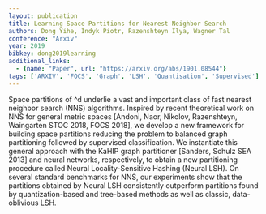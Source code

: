 ```yaml
---
layout: publication
title: Learning Space Partitions for Nearest Neighbor Search
authors: Dong Yihe, Indyk Piotr, Razenshteyn Ilya, Wagner Tal
conference: "Arxiv"
year: 2019
bibkey: dong2019learning
additional_links:
  - {name: "Paper", url: "https://arxiv.org/abs/1901.08544"}
tags: ['ARXIV', 'FOCS', 'Graph', 'LSH', 'Quantisation', 'Supervised']
---
```

Space partitions of ^d underlie a vast and important class of fast nearest neighbor search (NNS) algorithms. Inspired by recent theoretical work on NNS for general metric spaces [Andoni, Naor, Nikolov, Razenshteyn, Waingarten STOC 2018, FOCS 2018], we develop a new framework for building space partitions reducing the problem to balanced graph partitioning followed by supervised classification. We instantiate this general approach with the KaHIP graph partitioner [Sanders, Schulz SEA 2013] and neural networks, respectively, to obtain a new partitioning procedure called Neural Locality-Sensitive Hashing (Neural LSH). On several standard benchmarks for NNS, our experiments show that the partitions obtained by Neural LSH consistently outperform partitions found by quantization-based and tree-based methods as well as classic, data-oblivious LSH.
